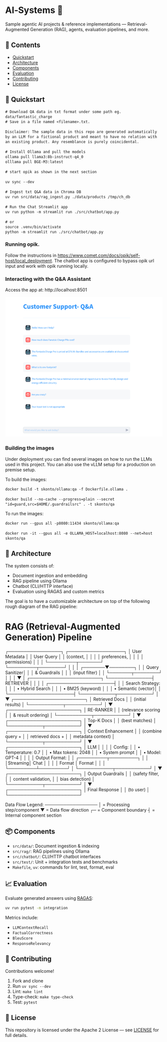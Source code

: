 # AI‑Systems 🚀
Sample agentic AI projects & reference implementations — Retrieval-Augmented Generation (RAG), agents, evaluation pipelines, and more.

## 📑 Contents

- [Quickstart](#-quickstart)
- [Architecture](#-architecture)
- [Components](#-components)
- [Evaluation](#-evaluation)
- [Contributing](#-contributing)
- [License](#-license)

## 🔧 Quickstart

```
# Download QA data in txt format under some path eg. data/fantastic_charge
# Save in a file named <filename>.txt.

Disclaimer: The sample data in this repo are generated automatically by an LLM for a fictional product and meant to have no relation with an existing product. Any resemblance is purely coincidental.

# Install Ollama and pull the models
ollama pull llama3:8b-instruct-q4_0
olllama pull BGE-M3:latest

# start opik as shown in the next section

uv sync --dev

# Ingest txt Q&A data in Chroma DB
uv run src/data/rag_ingest.py ./data/products /tmp/ch_db

# Run the Chat Streamlit app
uv run python -m streamlit run ./src/chatbot/app.py

# or
source .venv/bin/activate
python -m streamlit run ./src/chatbot/app.py
```

### Running opik.

Follow the instructions in https://www.comet.com/docs/opik/self-host/local_deployment.
The chatbot app is configured to bypass opik url input and work with opik running locally.


### Interacting with the Q&A Assistant

Access the app at: http://localhost:8501

![ui](./ui.png)


### Building the images

Under deployment you can find several images on how to run the LLMs used in this project.
You can also use the vLLM setup for a production on premise setup.

To build the images:

```
docker build -t skonto/ollama:qa -f Dockerfile.ollama .

docker build --no-cache --progress=plain --secret "id=guard,src=$HOME/.guardrailsrc" . -t skonto/qa
```

To run the images:

```
docker run --gpus all -p8080:11434 skonto/ollama:qa

docker run -it --gpus all -e OLLAMA_HOST=localhost:8080 --net=host skonto/qa
```

## 🧠 Architecture

The system consists of:
- Document ingestion and embedding
- RAG pipeline using Ollama
- Chatbot (CLI/HTTP interface)
- Evaluation using RAGAS and custom metrics

The goal is to have a customizable architecture on top of the following rough diagram of the RAG pipeline:

RAG (Retrieval-Augmented Generation) Pipeline
==============================================

┌─────────────────┐    ┌──────────────────┐
│  User Metadata  │    │   User Query     │
│   (context,     │    │                  │
│   preferences,  │    │                  │
│   permissions)  │    │                  │
└─────────┬───────┘    └─────────┬────────┘
          │                      │
          │              ┌───────▼────────┐
          │              │ Query Sanitizer│
          │              │ & Guardrails   │
          │              │ (input filter) │
          │              └───────┬────────┘
          │                      │
          │                      ▼
          │              ┌───────────────────────┐
          └──────────────┤      RETRIEVER        │
                         │                       │
                         │ ┌─────────────────────┤
                         │ │  Search Strategy:   │
                         │ │  • Hybrid Search    │
                         │ │  • BM25 (keyword)   │
                         │ │  • Semantic (vector)│
                         │ └─────────────────────┤
                         └───────────┬───────────┘
                                     │
                                     ▼
                         ┌───────────────────────┐
                         │    Retrieved Docs     │
                         │   (initial results)   │
                         └───────────┬───────────┘
                                     │
                                     ▼
                         ┌───────────────────────┐
                         │     RE-RANKER         │
                         │  (relevance scoring   │
                         │   & result ordering)  │
                         └───────────┬───────────┘
                                     │
                                     ▼
                         ┌───────────────────────┐
                         │    Top-K Docs        │
                         │   (best matches)     │
                         └───────────┬───────────┘
                                     │
                                     ▼
                         ┌───────────────────────┐
                         │  Context Enhancement  │
                         │ (combine query +      │
                         │  retrieved docs +     │
                         │  metadata context)    │
                         └───────────┬───────────┘
                                     │
                                     ▼
                         ┌───────────────────────┐
                         │        LLM            │
                         │                       │
                         │ Config:               │
                         │ • Temperature: 0.7    │
                         │ • Max tokens: 2048    │
                         │ • System prompt       │
                         │ • Model: GPT-4        │
                         │                       │
                         │ Output Format:        │
                         │ ┌─────────┬─────────┐ │
                         │ │Streaming│  Chat   │ │
                         │ │ Format  │ Format  │ │
                         │ └─────────┴─────────┘ │
                         └───────────┬───────────┘
                                     │
                                     ▼
                         ┌───────────────────────┐
                         │  Output Guardrails    │
                         │ (safety filter,       │
                         │  content validation,  │
                         │  bias detection)      │
                         └───────────┬───────────┘
                                     │
                                     ▼
                         ┌───────────────────────┐
                         │   Final Response      │
                         │   (to user)           │
                         └───────────────────────┘

Data Flow Legend:
─────────────────
│  = Processing step/component
▼  = Data flow direction
┌─ = Component boundary
┤  = Internal component section

## 📦 Components

- `src/data/`: Document ingestion & indexing
- `src/rag/`: RAG pipelines using Ollama
- `src/chatbot/`: CLI/HTTP chatbot interfaces
- `src/test/`: Unit + integration tests and benchmarks
- `Makefile`, `uv`: commands for lint, test, format, eval

## 📈 Evaluation

Evaluate generated answers using [RAGAS](https://github.com/explodinggradients/ragas):

```bash
uv run pytest -m integration
```

Metrics include:
- `LLMContextRecall`
- `FactualCorrectness`
- `BleuScore`
- `ResponseRelevancy`

## 🤝 Contributing

Contributions welcome!

1. Fork and clone
2. Run `uv sync --dev`
3. Lint: `make lint`
4. Type-check: `make type-check`
5. Test: `pytest`

## 📄 License

This repository is licensed under the Apache 2 License — see [LICENSE](LICENSE) for full details.
